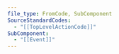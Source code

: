 ```yaml
---
file_type: FromCode, SubComponent
SourceStandardCodes:
  - "[[TopLevelActionCode]]"
SubComponent:
  - "[[Event]]"
---
```

